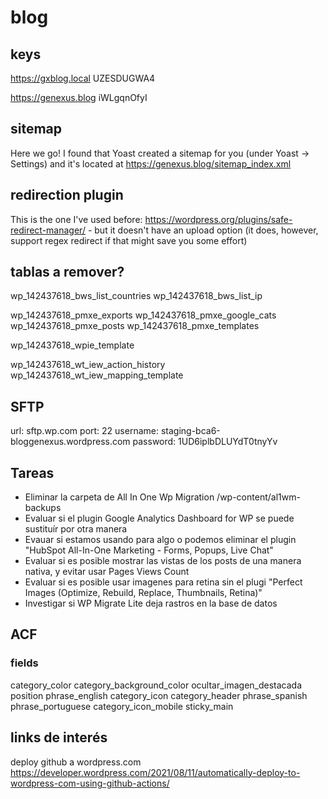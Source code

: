 # blog

## keys

https://gxblog.local
UZESDUGWA4

https://genexus.blog
iWLgqnOfyI

## sitemap

Here we go! I found that Yoast created a sitemap for you (under Yoast → Settings) and it's located at https://genexus.blog/sitemap_index.xml

## redirection plugin

This is the one I've used before: https://wordpress.org/plugins/safe-redirect-manager/ - but it doesn't have an upload option (it does, however, support regex redirect if that might save you some effort)

## tablas a remover?

wp_142437618_bws_list_countries
wp_142437618_bws_list_ip

wp_142437618_pmxe_exports
wp_142437618_pmxe_google_cats
wp_142437618_pmxe_posts
wp_142437618_pmxe_templates

wp_142437618_wpie_template

wp_142437618_wt_iew_action_history
wp_142437618_wt_iew_mapping_template

## SFTP

url: sftp.wp.com
port: 22
username: staging-bca6-bloggenexus.wordpress.com
password: 1UD6iplbDLUYdT0tnyYv

## Tareas

- Eliminar la carpeta de All In One Wp Migration /wp-content/al1wm-backups
- Evaluar si el plugin Google Analytics Dashboard for WP se puede sustituír por otra manera
- Evauar si estamos usando para algo o podemos eliminar el plugin "HubSpot All-In-One Marketing - Forms, Popups, Live Chat"
- Evaluar si es posible mostrar las vistas de los posts de una manera nativa, y evitar usar Pages Views Count
- Evaluar si es posible usar imagenes para retina sin el plugi "Perfect Images (Optimize, Rebuild, Replace, Thumbnails, Retina)"
- Investigar si WP Migrate Lite deja rastros en la base de datos

## ACF

### fields

category_color
category_background_color
ocultar_imagen_destacada
position
phrase_english
category_icon
category_header
phrase_spanish
phrase_portuguese
category_icon_mobile
sticky_main

## links de interés

deploy github a wordpress.com
https://developer.wordpress.com/2021/08/11/automatically-deploy-to-wordpress-com-using-github-actions/
